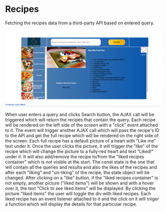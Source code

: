 # Recipes
Fetching the recipes data from a third-party API based on entered query. 

![alt text](https://github.com/lazarmilovic/Recipes/blob/master/Preview.png?raw=true)


When user enters a query and clicks Search button, the AJAX call will be triggered which will return the recipes that contain the query. Each recipe will be rendered on the left side of the screen with a "click" event attached to it. The event will trigger another AJAX call which will pass the recipe's ID to the API and get the full recipe which will be rendered on the right side of the screen. 
Each full recipe has a default picture of a heart with "Like me" text under it. Once the user clicks the picture, it will trigger the "like" of the recipe which will change the picture to a fully-red heart and text "Liked!" under it. It will also add/remove the recipe to/from the "liked recipes container" which is not visible at the start. 
The const state is the one that will contain all the queries and results and also the likes of the recipes and after each "liking" and "un-liking" of the recipe, the state object will be changed. After clicking on a "like" button, if the "liked recipes container" is not empty, another picture ("liked items") will be shown and with a hover over it, the text "Click to see liked items" will be displayed. 
By clicking the picture "liked items" the user will toggle the div with liked recipes. Each liked recipe has an event listener attached to it and the click on it will triiger a function which will display the details for that particular recipe. 

